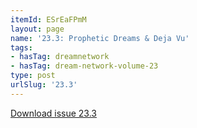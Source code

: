 ```yaml
---
itemId: ESrEaFPmM
layout: page
name: '23.3: Prophetic Dreams & Deja Vu'
tags:
- hasTag: dreamnetwork
- hasTag: dream-network-volume-23
type: post
urlSlug: '23.3'
---
```

<a href="files/pdfs/Volume_23/23.3_deja_vu.pdf" download="">Download issue 23.3</a>